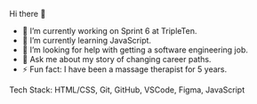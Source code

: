 Hi there 👋

- 🔭 I’m currently working on Sprint 6 at TripleTen.
- 🌱 I’m currently learning JavaScript.
- 🤔 I’m looking for help with getting a software engineering job.
- 💬 Ask me about my story of changing career paths.
- ⚡ Fun fact: I have been a massage therapist for 5 years.

Tech Stack:
HTML/CSS,
Git,
GitHub,
VSCode,
Figma,
JavaScript
